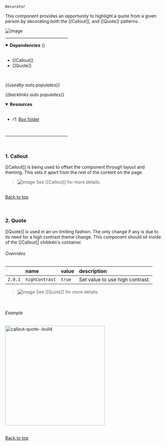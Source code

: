 `Decorator` <!-- category start --><!-- category end -->

This component provides an opportunity to highlight a quote from a given person
by decorating both the [[Callout]], and [[Quote]] patterns.

![image](https://user-images.githubusercontent.com/3793636/134928557-cea56202-8731-422b-9af2-220945e1e39d.png)

<hr width="40%" />

<!-- toc start open="true" depthStart="3" depthEnd="5" --><!-- toc end -->

<details open="true">
  <summary><strong>Dependencies</strong> (<!-- dependencyCount start --><!-- dependencyCount end -->)</summary><br />

- [[Callout]]
- [[Quote]]

<br />
</details>

<!-- usedby start open="false" -->

_{{usedby auto populates}}_

<!-- usedby end -->

<!-- backlinks start open="false" -->

_{{backlinks auto populates}}_

<!-- backlinks end -->

<a name="resources"></a>

<details open="true">
  <summary><strong>Resources</strong></summary><br />

- r1: [Box folder](https://ibm.ent.box.com/folder/110327678801)

<br />
</details>

<hr width="40%" />

<br />

### 1. Callout

[[Callout]] is being used to offset the component through layout and theming.
This sets it apart from the rest of the content on the page.

> ![image](https://user-images.githubusercontent.com/3793636/117873919-f6faba80-b265-11eb-81a5-039bdcd822e8.png)
> See [[Callout]] for more details.

<br />[Back to top](#wiki-wrapper)<br /><br /><br />

### 2. Quote

[[Quote]] is used in an un-limiting fashion. The only change if any is due to
its need for a high contrast theme change. This component should sit inside of
the [[Callout]] children's container.

###### Overrides

|         | name           | value  | description                     |
| :------ | :------------- | :----- | :------------------------------ |
| `2.0.1` | `highContrast` | `true` | Set value to use high contrast. |

> ![image](https://user-images.githubusercontent.com/3793636/117873919-f6faba80-b265-11eb-81a5-039bdcd822e8.png)
> See [[Quote]] for more details.

<br />

###### Example

<img src="https://user-images.githubusercontent.com/3793636/134937357-00b4e0cf-4bb1-45fb-a892-c3aaf82ff3fa.gif" alt="callout-quote--build" width="320px" />

<br />[Back to top](#wiki-wrapper)<br /><br /><br />
